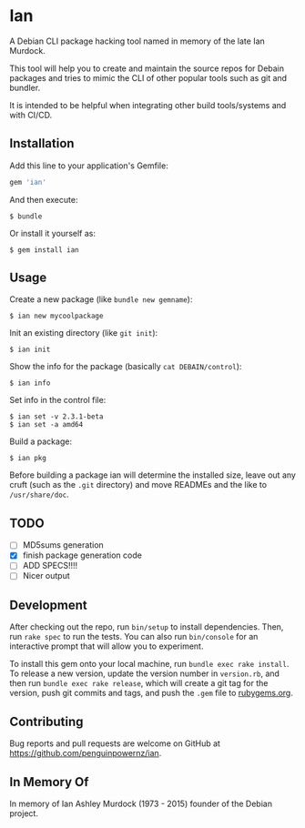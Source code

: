# Ian

A Debian CLI package hacking tool named in memory of the late Ian Murdock.

This tool will help you to create and maintain the source repos for Debain
packages and tries to mimic the CLI of other popular tools such as git and
bundler.

It is intended to be helpful when integrating other build tools/systems and
with CI/CD.

## Installation

Add this line to your application's Gemfile:

```ruby
gem 'ian'
```

And then execute:

    $ bundle

Or install it yourself as:

    $ gem install ian

## Usage

Create a new package (like `bundle new gemname`):

    $ ian new mycoolpackage

Init an existing directory (like `git init`):

    $ ian init

Show the info for the package (basically `cat DEBAIN/control`):

    $ ian info

Set info in the control file:

    $ ian set -v 2.3.1-beta
    $ ian set -a amd64

Build a package:

    $ ian pkg

Before building a package ian will determine the installed size, leave out any
cruft (such as the `.git` directory) and move READMEs and the like to `/usr/share/doc`.

## TODO

- [ ] MD5sums generation
- [x] finish package generation code
- [ ] ADD SPECS!!!!
- [ ] Nicer output

## Development

After checking out the repo, run `bin/setup` to install dependencies. Then, run `rake spec` to run the tests. You can also run `bin/console` for an interactive prompt that will allow you to experiment.

To install this gem onto your local machine, run `bundle exec rake install`. To release a new version, update the version number in `version.rb`, and then run `bundle exec rake release`, which will create a git tag for the version, push git commits and tags, and push the `.gem` file to [rubygems.org](https://rubygems.org).

## Contributing

Bug reports and pull requests are welcome on GitHub at https://github.com/penguinpowernz/ian.

## In Memory Of

In memory of Ian Ashley Murdock (1973 - 2015) founder of the Debian project.
